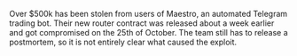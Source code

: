 Over $500k has been stolen from users of Maestro, an automated Telegram trading bot. Their new router contract was released about a week earlier and got compromised on the 25th of October. The team still has to release a postmortem, so it is not entirely clear what caused the exploit.

